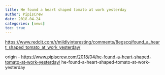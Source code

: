 ```yaml
---
title: He found a heart shaped tomato at work yesterday
author: PipisCrew
date: 2018-04-24
categories: [news]
toc: true
---
```


https://www.reddit.com/r/mildlyinteresting/comments/8egscq/found_a_heart_shaped_tomato_at_work_yesterday/

origin - https://www.pipiscrew.com/2018/04/he-found-a-heart-shaped-tomato-at-work-yesterday/ he-found-a-heart-shaped-tomato-at-work-yesterday